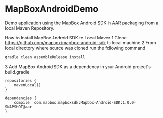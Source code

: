 MapBoxAndroidDemo
=================

Demo application using the MapBox Android SDK in AAR packaging from a local Maven Repository.

How to Install MapBox Android SDK to Local Maven
1 Clone https://github.com/mapbox/mapbox-android-sdk to local machine
2 From local directory where source was cloned run the following command

```sh
gradle clean assembleRelease install
```

3 Add MapBox Android SDK as a dependency in your Android project's build.gradle

```
repositories {
    mavenLocal()
}

dependencies {
	compile 'com.mapbox.mapboxsdk:Mapbox-Android-SDK:1.0.0-SNAPSHOT@aar'
}
```
